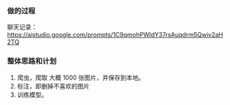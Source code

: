 ### 做的过程

聊天记录：https://aistudio.google.com/prompts/1C9qmohPWIdY37rsAuqdrm5Qwiv2aH2TQ


### 整体思路和计划

1. 爬虫，爬取 大概 1000 张图片，并保存到本地。
2. 标注，即删掉不喜欢的图片
3. 训练模型。
